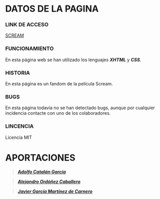 # DATOS DE LA PAGINA
### LINK DE ACCESO
[SCREAM](https://alejandroorca.github.io/)
### FUNCIONAMIENTO 
En esta página web se han utilizado los lenguajes ___XHTML___ y ___CSS___.

### HISTORIA
En esta página es un fandom de la película Scream.

### BUGS
En esta página todavía no se han detectado bugs, aunque por cualquier incidencia contacte con uno de los colaboradores.

### LINCENCIA
Licencia MIT

# APORTACIONES
>[___Adolfo Catalán García___](https://github.com/AdolfoAlexei)

>[___Alejandro Ordóñez Caballero___](https://github.com/alejandroorca)

>[___Javier García Martínez de Carnero___](https://github.com/javijjavi)

